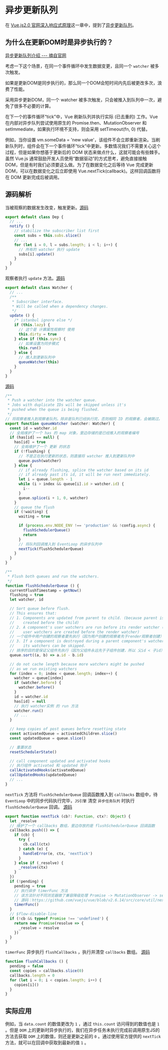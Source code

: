 # 异步更新队列

在 [Vue.js2.0 官网深入响应式原理](https://cn.vuejs.org/v2/guide/reactivity.html)这一章中，提到了[异步更新队列](https://cn.vuejs.org/v2/guide/reactivity.html#%E5%BC%82%E6%AD%A5%E6%9B%B4%E6%96%B0%E9%98%9F%E5%88%97)。

## 为什么在更新DOM时是异步执行的？

[异步更新队列介绍 --- 摘自官网](https://cn.vuejs.org/v2/guide/reactivity.html#%E5%BC%82%E6%AD%A5%E6%9B%B4%E6%96%B0%E9%98%9F%E5%88%97)

考虑一下这个场景，在同一个事件循环中发生数据变更，且同一个 `watcher` 被多次触发。

如果是更新DOM是同步执行的，那么同一个DOM会短时间内先后被更改多次，浪费了性能。

采用异步更新DOM，同一个 watcher 被多次触发，只会被推入到队列中一次，避免了很多不必要的计算。

在下一个的事件循环“tick”中，Vue 刷新队列并执行实际 (已去重的) 工作。Vue 在内部对异步队列尝试使用原生的 Promise.then、MutationObserver 和 setImmediate，如果执行环境不支持，则会采用 setTimeout(fn, 0) 代替。

例如，当你设置 vm.someData = 'new value'，该组件不会立即重新渲染。当刷新队列时，组件会在下一个事件循环“tick”中更新。多数情况我们不需要关心这个过程，但是如果你想基于更新后的 DOM 状态来做点什么，这就可能会有些棘手。虽然 Vue.js 通常鼓励开发人员使用“数据驱动”的方式思考，避免直接接触 DOM，但是有时我们必须要这么做。为了在数据变化之后等待 Vue 完成更新 DOM，可以在数据变化之后立即使用 Vue.nextTick(callback)。这样回调函数将在 DOM 更新完成后被调用。

## 源码解析

当被观察的数据发生改变，触发更新。[源码](https://github.com/vuejs/vue/blob/v2.6.14/src/core/observer/dep.js#L37)

```js
export default class Dep {
  // ...
  notify () {
    // stabilize the subscriber list first
    const subs = this.subs.slice()
    // ...
    for (let i = 0, l = subs.length; i < l; i++) {
      // 所有的 watcher 执行 update
      subs[i].update()
    }
  }
}
```

观察者执行 `update` 方法。[源码](https://github.com/vuejs/vue/blob/v2.6.14/src/core/observer/watcher.js#L164)

```js
export default class Watcher {
  // ...
  /**
   * Subscriber interface.
   * Will be called when a dependency changes.
   */
  update () {
    /* istanbul ignore else */
    if (this.lazy) {
      // 这个是 计算属性观察时 使用
      this.dirty = true
    } else if (this.sync) {
      // 如果设置为同步模式
      this.run()
    } else {
      // 推入到更新队列中
      queueWatcher(this)
    }
  }
}
```

[源码](https://github.com/vuejs/vue/blob/v2.6.14/src/core/observer/scheduler.js)

```js
/**
 * Push a watcher into the watcher queue.
 * Jobs with duplicate IDs will be skipped unless it's
 * pushed when the queue is being flushed.
 */
// 将观察者推入到观察者队列。除非是队列已经执行完，否则相同 ID 的观察者，会被跳过。
export function queueWatcher (watcher: Watcher) {
  const id = watcher.id
  // 全局维护了一个 has 的 map 对象，里边存储的是已经推入的观察者编号
  if (has[id] == null) {
    has[id] = true
    // 全局维护了一个 更新 的状态
    if (!flushing) {
      // 不是正在执行更新的状态，则直接将 watcher 推入到更新队列中
      queue.push(watcher)
    } else {
      // if already flushing, splice the watcher based on its id
      // if already past its id, it will be run next immediately.
      let i = queue.length - 1
      while (i > index && queue[i].id > watcher.id) {
        i--
      }
      queue.splice(i + 1, 0, watcher)
    }
    // queue the flush
    if (!waiting) {
      waiting = true

      if (process.env.NODE_ENV !== 'production' && !config.async) {
        flushSchedulerQueue()
        return
      }
      // 将队列回调推入到 EventLoop 的异步队列中
      nextTick(flushSchedulerQueue)
    }
  }
}

/**
 * Flush both queues and run the watchers.
 */
function flushSchedulerQueue () {
  currentFlushTimestamp = getNow()
  flushing = true
  let watcher, id

  // Sort queue before flush.
  // This ensures that:
  // 1. Components are updated from parent to child. (because parent is always
  //    created before the child)
  // 2. A component's user watchers are run before its render watcher (because
  //    user watchers are created before the render watcher)
  // 一个组件中用户创建的观察者要先执行（因为用户创建的观察者先于render观察者创建）
  // 3. If a component is destroyed during a parent component's watcher run,
  //    its watchers can be skipped.
  // 排序的目的是保证父组件先执行（因为父组件永远先于子组件创建，所以 父id < 子id）
  queue.sort((a, b) => a.id - b.id)

  // do not cache length because more watchers might be pushed
  // as we run existing watchers
  for (index = 0; index < queue.length; index++) {
    watcher = queue[index]
    if (watcher.before) {
      watcher.before()
    }
    id = watcher.id
    has[id] = null
    // 执行 watcher实例 的 run 方法
    watcher.run()
    // ...
  }

  // keep copies of post queues before resetting state
  const activatedQueue = activatedChildren.slice()
  const updatedQueue = queue.slice()

  // 重置状态
  resetSchedulerState()

  // call component updated and activated hooks
  // 执行组件 activated 和 updated 钩子
  callActivatedHooks(activatedQueue)
  callUpdatedHooks(updatedQueue)
  // ...
}
```

`nextTick` 方法将 `flushSchedulerQueue` 回调函数推入到 `callbacks` 数组中，待 `EventLoop` 中的同步代码执行完毕，`JS引擎` 清空 `异步任务队列` 时执行 `flushSchedulerQueue` 回调。
[源码](https://github.com/vuejs/vue/blob/v2.6.14/src/core/util/next-tick.js#L87)

```js
export function nextTick (cb?: Function, ctx?: Object) {
  let _resolve
  // 维护了一个 callbacks 数组，里边存放的是 flushSchedulerQueue 回调函数
  callbacks.push(() => {
    if (cb) {
      try {
        cb.call(ctx)
      } catch (e) {
        handleError(e, ctx, 'nextTick')
      }
    } else if (_resolve) {
      _resolve(ctx)
    }
  })
  if (!pending) {
    pending = true
    // 执行异步 timerFunc 方法
    // 该方法针对不同浏览器做了兼容降级处理 Promise -> MutationObserver -> setImmediate -> setTimeout
    // 源码：https://github.com/vuejs/vue/blob/v2.6.14/src/core/util/next-tick.js#L33
    timerFunc()
  }
  // $flow-disable-line
  if (!cb && typeof Promise !== 'undefined') {
    return new Promise(resolve => {
      _resolve = resolve
    })
  }
}
```

`timerFunc` 异步执行 `flushCallbacks` ，执行并清空 `callbacks` 数组。
[源码](https://github.com/vuejs/vue/blob/v2.6.14/src/core/util/next-tick.js#L13)

```js
function flushCallbacks () {
  pending = false
  const copies = callbacks.slice(0)
  callbacks.length = 0
  for (let i = 0; i < copies.length; i++) {
    copies[i]()
  }
}
```

## 实际应用

例如，当 `data.count` 的数值更改为 `1` ，通过 `this.count` 访问得到的数值也是 `1` 。但是 `DOM` 上的更新时异步执行的，我们在异步任务未执行完成前调用原生JS的方法去获取 `DOM` 上的数值，则还是更新之前的 `0` 。通过使用官方提供的 `nextTick` 方法，就可以在回调中获取到最新的值 `1` 。

<CodeSandbox sandboxUrl="https://codesandbox.io/embed/vue2-nexttick-wzdzk?fontsize=14&hidenavigation=1&theme=dark" />